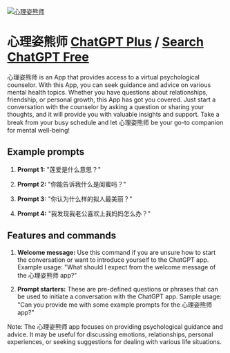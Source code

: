 
[![心理姿熊师](https://files.oaiusercontent.com/file-fFbRgceXA8LmB97dDMvgtQzj?se=2123-10-18T17%3A13%3A56Z&sp=r&sv=2021-08-06&sr=b&rscc=max-age%3D31536000%2C%20immutable&rscd=attachment%3B%20filename%3DOIP.jpg&sig=%2BOGXoJ3BuRw5cDPp0ayVqGB5xOliiOjLYqNlAnUhqTo%3D)](https://chat.openai.com/g/g-mso8pPzYU-xin-li-zi-xiong-shi)

# 心理姿熊师 [ChatGPT Plus](https://chat.openai.com/g/g-mso8pPzYU-xin-li-zi-xiong-shi) / [Search ChatGPT Free](https://gptcall.net/index.html#/?search=%E5%BF%83%E7%90%86%E5%A7%BF%E7%86%8A%E5%B8%88)

心理姿熊师 is an App that provides access to a virtual psychological counselor. With this App, you can seek guidance and advice on various mental health topics. Whether you have questions about relationships, friendship, or personal growth, this App has got you covered. Just start a conversation with the counselor by asking a question or sharing your thoughts, and it will provide you with valuable insights and support. Take a break from your busy schedule and let 心理姿熊师 be your go-to companion for mental well-being!

## Example prompts

1. **Prompt 1:** "莲爱是什么意思？"

2. **Prompt 2:** "你能告诉我什么是闺蜜吗？"

3. **Prompt 3:** "你认为什么样的拟人最美丽？"

4. **Prompt 4:** "我发现我老公喜欢上我妈妈怎么办？"

## Features and commands

1. **Welcome message:** Use this command if you are unsure how to start the conversation or want to introduce yourself to the ChatGPT app. Example usage: "What should I expect from the welcome message of the 心理姿熊师 app?"

2. **Prompt starters:** These are pre-defined questions or phrases that can be used to initiate a conversation with the ChatGPT app. Sample usage: "Can you provide me with some example prompts for the 心理姿熊师 app?"

Note: The 心理姿熊师 app focuses on providing psychological guidance and advice. It may be useful for discussing emotions, relationships, personal experiences, or seeking suggestions for dealing with various life situations.



